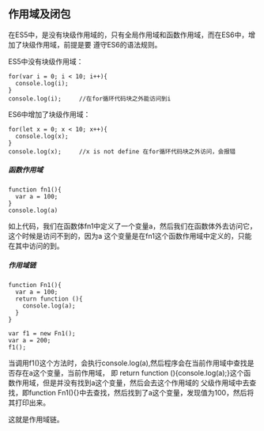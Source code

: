 ## 作用域及闭包

在ES5中，是没有块级作用域的，只有全局作用域和函数作用域，而在ES6中，增加了块级作用域，前提是要
遵守ES6的语法规则。

ES5中没有块级作用域：

	for(var i = 0; i < 10; i++){
	  console.log(i);
	}
	console.log(i); 	//在for循环代码块之外能访问到i

ES6中增加了块级作用域：

	for(let x = 0; x < 10; x++){
	  console.log(x);
	}
	console.log(x);		//x is not define 在for循环代码块之外访问，会报错

##### 函数作用域

	function fn1(){
	  var a = 100;
	}
	console.log(a) 

如上代码，我们在函数体fn1中定义了一个变量a，然后我们在函数体外去访问它，这个时候是访问不到的，因为a
这个变量是在fn1这个函数作用域中定义的，只能在其中访问的到。

##### 作用域链

    function Fn1(){
	  var a = 100;
	  return function (){
	    console.log(a);
	  }
	}

	var f1 = new Fn1();
	var a = 200;
	f1();

当调用f1()这个方法时，会执行console.log(a),然后程序会在当前作用域中查找是否存在a这个变量，当前作用域，
即 return function (){console.log(a);}这个函数作用域，但是并没有找到a这个变量，然后会去这个作用域的
父级作用域中去查找，即function Fn1(){}中去查找，然后找到了a这个变量，发现值为100，然后将其打印出来。

这就是作用域链。



